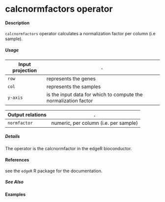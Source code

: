 # calcnormfactors operator

#### Description
`calcnormfactors` operator calculates a normalization factor per column (i.e sample).

##### Usage
Input projection|.
---|---
`row`   | represents the genes
`col`   | represents the samples
`y-axis`             | is the input data for which to compute the normalization factor


Output relations|.
---|---
`normfactor`| numeric, per column (i.e. per sample)

##### Details
The operator is the calcnormfactor in the edgeR bioconductor.


#### References
see the `edgeR` R package for the documentation.


##### See Also


#### Examples
